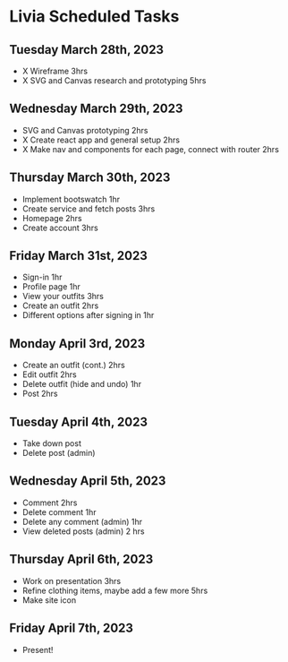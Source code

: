 # Livia Scheduled Tasks

## Tuesday March 28th, 2023
- X Wireframe 3hrs
- X SVG and Canvas research and prototyping 5hrs

## Wednesday March 29th, 2023
- SVG and Canvas prototyping 2hrs
- X Create react app and general setup 2hrs
- X Make nav and components for each page, connect with router 2hrs

## Thursday March 30th, 2023
- Implement bootswatch 1hr
- Create service and fetch posts 3hrs
- Homepage 2hrs
- Create account 3hrs

## Friday March 31st, 2023
- Sign-in 1hr
- Profile page 1hr
- View your outfits 3hrs
- Create an outfit 2hrs
- Different options after signing in 1hr


## Monday April 3rd, 2023
- Create an outfit (cont.) 2hrs
- Edit outfit 2hrs
- Delete outfit (hide and undo) 1hr
- Post 2hrs

## Tuesday April 4th, 2023
- Take down post
- Delete post (admin)

## Wednesday April 5th, 2023
- Comment 2hrs
- Delete comment 1hr
- Delete any comment (admin) 1hr
- View deleted posts (admin) 2 hrs

## Thursday April 6th, 2023
- Work on presentation 3hrs
- Refine clothing items, maybe add a few more 5hrs
- Make site icon

## Friday April 7th, 2023
- Present!